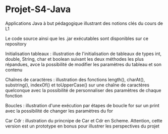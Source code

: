 # Projet-S4-Java
Applications Java à but pédagogique illustrant des notions clés du cours de L1

Le code source ainsi que les .jar exécutables sont disponibles sur ce repository

Initialisation tableaux : illustration de l'initialisation de tableaux de types int, double, String, char et boolean suivant les deux méthodes les plus répandues, avce la possibilité de modifier les paramètres du tableau et son contenu

Chaînes de caractères : illustration des fonctions length(), charAt(), substring(), indexOf() et toUpperCase() sur une chaîne de caractères quelconque avec la possibilité de personnaliser des paramètres de chaque fonction

Boucles : illustration d'une exécution par étapes de boucle for sur un print avec la possibilité de changer les paramètres du for

Car Cdr : illustration du princnipe de Car et Cdr en Scheme. Attention, cette version est un prototype en bonus pour illustrer les perspectives du projet
